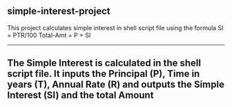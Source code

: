 ## simple-interest-project

This project calculates simple interest in shell script file using the formula
SI = PTR/100
Total-Amt = P + SI

---

## The Simple Interest is calculated in the shell script file. It inputs the Principal (P), Time in years (T), Annual Rate (R) and outputs the Simple Interest (SI) and the total Amount
